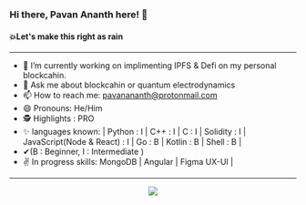 ### Hi there, Pavan Ananth here! 👋
#### 💥Let's make this right as rain 

-----------------------------------------------------------------------------------------------------------------------------------------------------------------------------------

- 🔭 I’m currently working on implimenting IPFS & Defi on my personal blockcahin.
- 💬 Ask me about blockcahin or quantum electrodynamics
- 📫 How to reach me: pavanananth@protonmail.com
- 😄 Pronouns: He/Him
- 🕵️ Highlights : PRO
- ✨ languages known: | Python : I | C++ : I | C : I | Solidity : I | JavaScript(Node & React) : I | Go : B | Kotlin : B | Shell : B |
- ✔(B : Beginner, I : Intermediate )
- ✌  In progress skills: MongoDB | Angular | Figma UX-UI | 
-----------------------------------------------------------------------------------------------------------------------------------------------------------------------------------

<center><img src = "https://github-readme-stats.vercel.app/api?username=PavanAnanthSharma&&show_icons=true&title_color=ffffff&icon_color=bb2acf&text_color=daf7dc&bg_color=151515" /></center>
  
